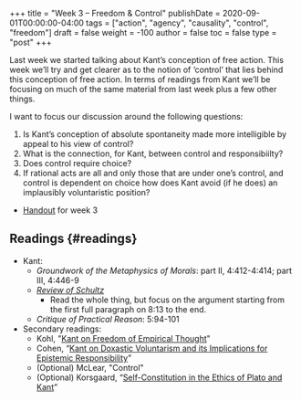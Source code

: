 +++
title = "Week 3 – Freedom & Control"
publishDate = 2020-09-01T00:00:00-04:00
tags = ["action", "agency", "causality", "control", "freedom"]
draft = false
weight = -100
author = false
toc = false
type = "post"
+++

Last week we started talking about Kant’s conception of free action. This week we’ll
try and get clearer as to the notion of ‘control’ that lies behind this conception of
free action. In terms of readings from Kant we’ll be focusing on much of the same
material from last week plus a few other things.

I want to focus our discussion around the following questions:

1.  Is Kant’s conception of absolute spontaneity made more intelligible by appeal to
    his view of control?
2.  What is the connection, for Kant, between control and responsibiilty?
3.  Does control require choice?
4.  If rational acts are all and only those that are under one’s control, and control
    is dependent on choice how does Kant avoid (if he does) an implausibly
    voluntaristic position?

<!--listend-->

-   [Handout](/materials/handouts/3-kant-control.pdf) for week 3


## Readings {#readings}

-   Kant:
    -   _Groundwork of the Metaphysics of Morals_: part II, 4:412-4:414; part III, 4:446-9
    -   _[Review of Schultz](/materials/readings/kant-review-schulz.pdf)_
        -   Read the whole thing, but focus on the argument starting from the first full
            paragraph on 8:13 to the end.
    -   _Critique of Practical Reason_: 5:94-101
-   Secondary readings:
    -   Kohl, "[Kant on Freedom of Empirical Thought](/materials/readings/kohl-kant-free-thought.pdf)"
    -   Cohen, “[Kant on Doxastic Voluntarism and its Implications for Epistemic Responsibility](/materials/readings/cohen-dox.pdf)”
    -   (Optional) McLear, "Control"
    -   (Optional) Korsgaard, “[Self-Constitution in the Ethics of Plato and Kant](/materials/readings/korsgaard-self-constitution.pdf)”
